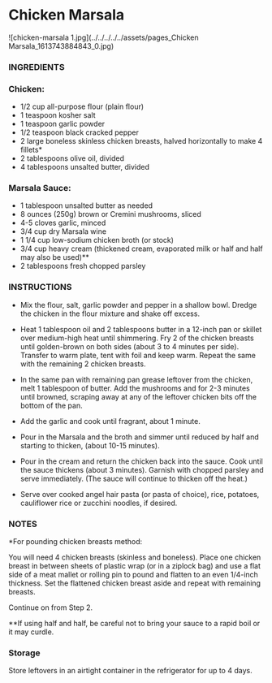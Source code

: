 # Chicken Marsala

![chicken-marsala 1.jpg](../../../../../assets/pages_Chicken Marsala_1613743884843_0.jpg)
### INGREDIENTS

### Chicken:

-   1/2 cup all-purpose flour (plain flour)
-   1 teaspoon kosher salt
-   1 teaspoon garlic powder
-   1/2 teaspoon black cracked pepper
-   2 large boneless skinless chicken breasts, halved horizontally to make 4 fillets\*
-   2 tablespoons olive oil, divided
-   4 tablespoons unsalted butter, divided

### Marsala Sauce:

-   1 tablespoon unsalted butter as needed
-   8 ounces (250g) brown or Cremini mushrooms, sliced
-   4\-5 cloves garlic, minced
-   3/4 cup dry Marsala wine
-   1 1/4 cup low-sodium chicken broth (or stock)
-   3/4 cup heavy cream (thickened cream, evaporated milk or half and half may also be used)\*\*
-   2 tablespoons fresh chopped parsley

### INSTRUCTIONS

-   Mix the flour, salt, garlic powder and pepper in a shallow bowl. Dredge the chicken in the flour mixture and shake off excess.
    
-   Heat 1 tablespoon oil and 2 tablespoons butter in a 12-inch pan or skillet over medium-high heat until shimmering. Fry 2 of the chicken breasts until golden-brown on both sides (about 3 to 4 minutes per side). Transfer to warm plate, tent with foil and keep warm. Repeat the same with the remaining 2 chicken breasts.
    
-   In the same pan with remaining pan grease leftover from the chicken, melt 1 tablespoon of butter. Add the mushrooms and for 2-3 minutes until browned, scraping away at any of the leftover chicken bits off the bottom of the pan.
    
-   Add the garlic and cook until fragrant, about 1 minute.
    
-   Pour in the Marsala and the broth and simmer until reduced by half and starting to thicken, (about 10-15 minutes).
    
-   Pour in the cream and return the chicken back into the sauce. Cook until the sauce thickens (about 3 minutes). Garnish with chopped parsley and serve immediately. (The sauce will continue to thicken off the heat.)
    
-   Serve over cooked angel hair pasta (or pasta of choice), rice, potatoes, cauliflower rice or zucchini noodles, if desired.
    

### NOTES

\*For pounding chicken breasts method:

You will need 4 chicken breasts (skinless and boneless). Place one chicken breast in between sheets of plastic wrap (or in a ziplock bag) and use a flat side of a meat mallet or rolling pin to pound and flatten to an even 1/4-inch thickness. Set the flattened chicken breast aside and repeat with remaining breasts.

Continue on from Step 2.

\*\*If using half and half, be careful not to bring your sauce to a rapid boil or it may curdle.

### Storage

Store leftovers in an airtight container in the refrigerator for up to 4 days.
